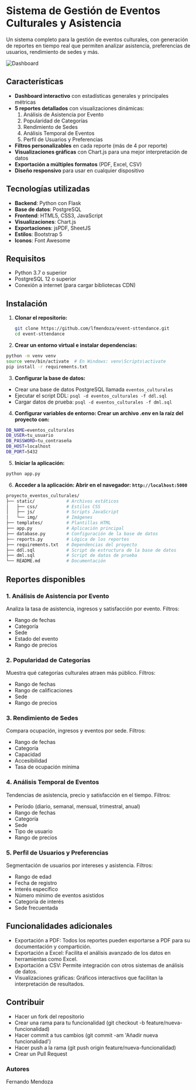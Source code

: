 # Sistema de Gestión de Eventos Culturales y Asistencia

Un sistema completo para la gestión de eventos culturales, con generación de reportes en tiempo real que permiten analizar asistencia, preferencias de usuarios, rendimiento de sedes y más.

![Dashboard](screenshot.png)

## Características

- **Dashboard interactivo** con estadísticas generales y principales métricas
- **5 reportes detallados** con visualizaciones dinámicas:
  1. Análisis de Asistencia por Evento
  2. Popularidad de Categorías
  3. Rendimiento de Sedes
  4. Análisis Temporal de Eventos
  5. Perfil de Usuarios y Preferencias
- **Filtros personalizables** en cada reporte (más de 4 por reporte)
- **Visualizaciones gráficas** con Chart.js para una mejor interpretación de datos
- **Exportación a múltiples formatos** (PDF, Excel, CSV)
- **Diseño responsivo** para usar en cualquier dispositivo

## Tecnologías utilizadas

- **Backend**: Python con Flask
- **Base de datos**: PostgreSQL
- **Frontend**: HTML5, CSS3, JavaScript
- **Visualizaciones**: Chart.js
- **Exportaciones**: jsPDF, SheetJS
- **Estilos**: Bootstrap 5
- **Iconos**: Font Awesome

## Requisitos

- Python 3.7 o superior
- PostgreSQL 12 o superior
- Conexión a internet (para cargar bibliotecas CDN)

## Instalación

1. **Clonar el repositorio:**

   ```bash
   git clone https://github.com/lfmendoza/event-sttendance.git
   cd event-sttendance
   ```

2. **Crear un entorno virtual e instalar dependencias:**

```bash
python -m venv venv
source venv/bin/activate  # En Windows: venv\Scripts\activate
pip install -r requirements.txt
```

3. **Configurar la base de datos:**

- Crear una base de datos PostgreSQL llamada `eventos_culturales`
- Ejecutar el script DDL: `psql -d eventos_culturales -f ddl.sql`
- Cargar datos de prueba: `psql -d eventos_culturales -f dml.sql`

4. **Configurar variables de entorno: Crear un archivo .env en la raíz del proyecto con:**

```bash
DB_NAME=eventos_culturales
DB_USER=tu_usuario
DB_PASSWORD=tu_contraseña
DB_HOST=localhost
DB_PORT=5432
```

5. **Iniciar la aplicación:**

```bash
python app.py
```

6. **Acceder a la aplicación: Abrir en el navegador: `http://localhost:5000`**

```bash
proyecto_eventos_culturales/
├── static/            # Archivos estáticos
│   ├── css/           # Estilos CSS
│   ├── js/            # Scripts JavaScript
│   └── img/           # Imágenes
├── templates/         # Plantillas HTML
├── app.py             # Aplicación principal
├── database.py        # Configuración de la base de datos
├── reports.py         # Lógica de los reportes
├── requirements.txt   # Dependencias del proyecto
├── ddl.sql            # Script de estructura de la base de datos
├── dml.sql            # Script de datos de prueba
└── README.md          # Documentación
```

## Reportes disponibles

### 1. Análisis de Asistencia por Evento

Analiza la tasa de asistencia, ingresos y satisfacción por evento.
Filtros:

- Rango de fechas
- Categoría
- Sede
- Estado del evento
- Rango de precios

### 2. Popularidad de Categorías

Muestra qué categorías culturales atraen más público.
Filtros:

- Rango de fechas
- Rango de calificaciones
- Sede
- Rango de precios

### 3. Rendimiento de Sedes

Compara ocupación, ingresos y eventos por sede.
Filtros:

- Rango de fechas
- Categoría
- Capacidad
- Accesibilidad
- Tasa de ocupación mínima

### 4. Análisis Temporal de Eventos

Tendencias de asistencia, precio y satisfacción en el tiempo.
Filtros:

- Período (diario, semanal, mensual, trimestral, anual)
- Rango de fechas
- Categoría
- Sede
- Tipo de usuario
- Rango de precios

### 5. Perfil de Usuarios y Preferencias

Segmentación de usuarios por intereses y asistencia.
Filtros:

- Rango de edad
- Fecha de registro
- Interés específico
- Número mínimo de eventos asistidos
- Categoría de interés
- Sede frecuentada

## Funcionalidades adicionales

- Exportación a PDF: Todos los reportes pueden exportarse a PDF para su documentación y compartición.
- Exportación a Excel: Facilita el análisis avanzado de los datos en herramientas como Excel.
- Exportación a CSV: Permite integración con otros sistemas de análisis de datos.
- Visualizaciones gráficas: Gráficos interactivos que facilitan la interpretación de resultados.

## Contribuir

- Hacer un fork del repositorio
- Crear una rama para tu funcionalidad (git checkout -b feature/nueva-funcionalidad)
- Hacer commit a tus cambios (git commit -am 'Añadir nueva funcionalidad')
- Hacer push a la rama (git push origin feature/nueva-funcionalidad)
- Crear un Pull Request

### Autores

Fernando Mendoza
